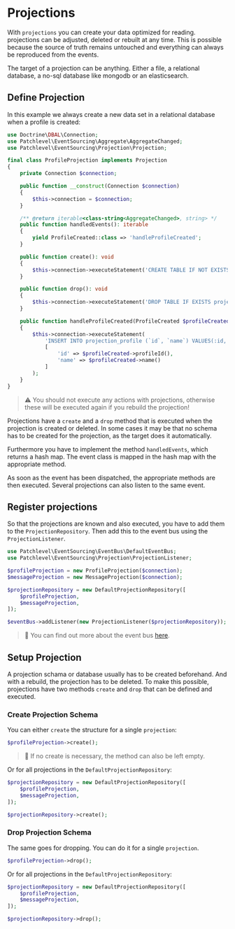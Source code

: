 # Projections

With `projections` you can create your data optimized for reading.
projections can be adjusted, deleted or rebuilt at any time.
This is possible because the source of truth remains untouched 
and everything can always be reproduced from the events.

The target of a projection can be anything. 
Either a file, a relational database, a no-sql database like mongodb or an elasticsearch.

## Define Projection

In this example we always create a new data set in a relational database when a profile is created:

```php
use Doctrine\DBAL\Connection;
use Patchlevel\EventSourcing\Aggregate\AggregateChanged;
use Patchlevel\EventSourcing\Projection\Projection;

final class ProfileProjection implements Projection
{
    private Connection $connection;

    public function __construct(Connection $connection)
    {
        $this->connection = $connection;
    }

    /** @return iterable<class-string<AggregateChanged>, string> */
    public function handledEvents(): iterable
    {
        yield ProfileCreated::class => 'handleProfileCreated';
    }

    public function create(): void
    {
        $this->connection->executeStatement('CREATE TABLE IF NOT EXISTS projection_profile (id VARCHAR PRIMARY KEY, name VARCHAR NOT NULL);');
    }

    public function drop(): void
    {
        $this->connection->executeStatement('DROP TABLE IF EXISTS projection_profile;');
    }

    public function handleProfileCreated(ProfileCreated $profileCreated): void
    {
        $this->connection->executeStatement(
            'INSERT INTO projection_profile (`id`, `name`) VALUES(:id, :name);',
            [
                'id' => $profileCreated->profileId(),
                'name' => $profileCreated->name()
            ]
        );
    }
}
```

> :warning: You should not execute any actions with projections, 
> otherwise these will be executed again if you rebuild the projection!

Projections have a `create` and a `drop` method that is executed when the projection is created or deleted.
In some cases it may be that no schema has to be created for the projection, as the target does it automatically.

Furthermore you have to implement the method `handledEvents`, which returns a hash map. 
The event class is mapped in the hash map with the appropriate method.

As soon as the event has been dispatched, the appropriate methods are then executed. 
Several projections can also listen to the same event.

## Register projections

So that the projections are known and also executed, you have to add them to the `ProjectionRepository`.
Then add this to the event bus using the `ProjectionListener`.

```php
use Patchlevel\EventSourcing\EventBus\DefaultEventBus;
use Patchlevel\EventSourcing\Projection\ProjectionListener;

$profileProjection = new ProfileProjection($connection);
$messageProjection = new MessageProjection($connection);

$projectionRepository = new DefaultProjectionRepository([
    $profileProjection,
    $messageProjection,
]);

$eventBus->addListener(new ProjectionListener($projectionRepository));
```

> :book: You can find out more about the event bus [here](./event_bus.md).

## Setup Projection

A projection schama or database usually has to be created beforehand. 
And with a rebuild, the projection has to be deleted. 
To make this possible, projections have two methods `create` and `drop` that can be defined and executed.

### Create Projection Schema

You can either `create` the structure for a single `projection`:

```php
$profileProjection->create();
```

> :book: If no create is necessary, the method can also be left empty.

Or for all projections in the `DefaultProjectionRepository`:

```php
$projectionRepository = new DefaultProjectionRepository([
    $profileProjection,
    $messageProjection,
]);

$projectionRepository->create();
```

### Drop Projection Schema

The same goes for dropping. You can do it for a single `projection`.

```php
$profileProjection->drop();
```

Or for all projections in the `DefaultProjectionRepository`:

```php
$projectionRepository = new DefaultProjectionRepository([
    $profileProjection,
    $messageProjection,
]);

$projectionRepository->drop();
```
